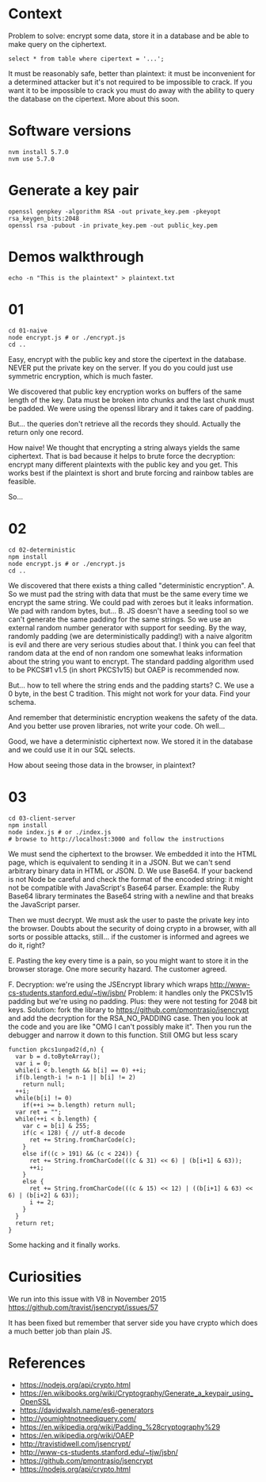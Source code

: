 # Context

Problem to solve: encrypt some data, store it in a database and be able to make query on the ciphertext.

    select * from table where cipertext = '...';

It must be reasonably safe, better than plaintext: it must be inconvenient for a determined attacker but it's not required to be impossible to crack. If you want it to be impossible to crack you must do away with the ability to query the database on the cipertext. More about this soon.

# Software versions

    nvm install 5.7.0
    nvm use 5.7.0

# Generate a key pair

    openssl genpkey -algorithm RSA -out private_key.pem -pkeyopt rsa_keygen_bits:2048
    openssl rsa -pubout -in private_key.pem -out public_key.pem

# Demos walkthrough

    echo -n "This is the plaintext" > plaintext.txt

# 01

    cd 01-naive
    node encrypt.js # or ./encrypt.js
    cd ..

Easy, encrypt with the public key and store the cipertext in the database.
NEVER put the private key on the server. If you do you could just use symmetric encryption, which is much faster.

We discovered that public key encryption works on buffers of the same length of the key.
Data must be broken into chunks and the last chunk must be padded. We were using the openssl library and it takes care of padding.

But... the queries don't retrieve all the records they should. Actually the return only one record.

How naive! We thought that encrypting a string always yields the same ciphertext. That is bad because it helps to brute force the decryption: encrypt many different plaintexts with the public key and you get. This works best if the plaintext is short and brute forcing and rainbow tables are feasible.

So...

# 02

    cd 02-deterministic
    npm install
    node encrypt.js # or ./encrypt.js
    cd ..

We discovered that there exists a thing called "deterministic encryption".
A. So we must pad the string with data that must be the same every time we encrypt the same string. We could pad with zeroes but it leaks information. We pad with random bytes, but...
B. JS doesn't have a seeding tool so we can't generate the same padding for the same strings.
So we use an external random number generator with support for seeding.
By the way, randomly padding (we are deterministically padding!) with a naive algoritm is evil and there are very serious studies about that. I think you can feel that random data at the end of non random one somewhat leaks information about the string you want to encrypt. The standard padding algorithm used to be PKCS#1 v1.5 (in short PKCS1v15) but OAEP is recommended now.

But... how to tell where the string ends and the padding starts?
C. We use a 0 byte, in the best C tradition. This might not work for your data. Find your schema.

And remember that deterministic encryption weakens the safety of the data.
And you better use proven libraries, not write your code. Oh well...

Good, we have a deterministic ciphertext now. We stored it in the database and we could use it in our SQL selects.

How about seeing those data in the browser, in plaintext?

# 03

    cd 03-client-server
    npm install
    node index.js # or ./index.js
    # browse to http://localhost:3000 and follow the instructions

We must send the ciphertext to the browser. We embedded it into the HTML page, which is equivalent to sending it in a JSON. But we can't send arbitrary binary data in HTML or JSON.
D. We use Base64. If your backend is not Node be careful and check the format of the encoded string: it might not be compatible with JavaScript's Base64 parser. Example: the Ruby Base64 library terminates the Base64 string with a newline and that breaks the JavaScript parser.

Then we must decrypt. We must ask the user to paste the private key into the browser. Doubts about the security of doing crypto in a browser, with all sorts or possible attacks, still... if the customer is informed and agrees we do it, right?

E. Pasting the key every time is a pain, so you might want to store it in the browser storage. One more security hazard. The customer agreed.

F. Decryption: we're using the JSEncrypt library which wraps http://www-cs-students.stanford.edu/~tjw/jsbn/
Problem: it handles only the PKCS1v15 padding but we're using no padding. Plus: they were not testing for 2048 bit keys.
Solution: fork the library to https://github.com/pmontrasio/jsencrypt and add the decryption for the RSA_NO_PADDING case.
Then you look at the code and you are like "OMG I can't possibly make it".
Then you run the debugger and narrow it down to this function. Still OMG but less scary

    function pkcs1unpad2(d,n) {
      var b = d.toByteArray();
      var i = 0;
      while(i < b.length && b[i] == 0) ++i;
      if(b.length-i != n-1 || b[i] != 2)
        return null;
      ++i;
      while(b[i] != 0)
        if(++i >= b.length) return null;
      var ret = "";
      while(++i < b.length) {
        var c = b[i] & 255;
        if(c < 128) { // utf-8 decode
          ret += String.fromCharCode(c);
        }
        else if((c > 191) && (c < 224)) {
          ret += String.fromCharCode(((c & 31) << 6) | (b[i+1] & 63));
          ++i;
        }
        else {
          ret += String.fromCharCode(((c & 15) << 12) | ((b[i+1] & 63) << 6) | (b[i+2] & 63));
          i += 2;
        }
      }
      return ret;
    }

Some hacking and it finally works.

# Curiosities

We run into this issue with V8 in November 2015
https://github.com/travist/jsencrypt/issues/57

It has been fixed but remember that server side you have crypto which does a much better job than plain JS.

# References #

* https://nodejs.org/api/crypto.html
* https://en.wikibooks.org/wiki/Cryptography/Generate_a_keypair_using_OpenSSL
* https://davidwalsh.name/es6-generators
* http://youmightnotneedjquery.com/
* https://en.wikipedia.org/wiki/Padding_%28cryptography%29
* https://en.wikipedia.org/wiki/OAEP
* http://travistidwell.com/jsencrypt/
* http://www-cs-students.stanford.edu/~tjw/jsbn/
* https://github.com/pmontrasio/jsencrypt
* https://nodejs.org/api/crypto.html
